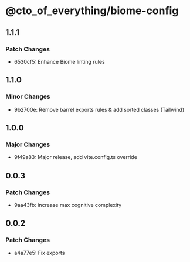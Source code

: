 # @cto_of_everything/biome-config

## 1.1.1

### Patch Changes

- 6530cf5: Enhance Biome linting rules

## 1.1.0

### Minor Changes

- 9b2700e: Remove barrel exports rules & add sorted classes (Tailwind)

## 1.0.0

### Major Changes

- 9f49a83: Major release, add vite.config.ts override

## 0.0.3

### Patch Changes

- 9aa43fb: increase max cognitive complexity

## 0.0.2

### Patch Changes

- a4a77e5: Fix exports
